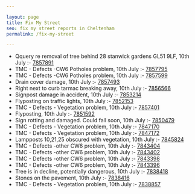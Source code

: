 ```yaml
---

layout: page
title: Fix My Street
seo: fix my street reports in Cheltenham
permalink: /fix-my-street

---
```


<!-- fix_marker starts -->

- Qquery re removal of tree behind 28 stanwick gardens GL51 9LF, 10th July :- [7857891](https://www.fixmystreet.com/report/7857891)
- TMC - Defects -CW6 Potholes  problem, 10th July :- [7857795](https://www.fixmystreet.com/report/7857795)
- TMC - Defects -CW6 Potholes  problem, 10th July :- [7857599](https://www.fixmystreet.com/report/7857599)
- Drain cover damage, 10th July :- [7857493](https://www.fixmystreet.com/report/7857493)
- Right next to curb tarmac breaking away, 10th July :- [7856566](https://www.fixmystreet.com/report/7856566)
- Signpost damage in accident, 10th July :- [7853214](https://www.fixmystreet.com/report/7853214)
- Flyposting on traffic lights, 10th July :- [7852153](https://www.fixmystreet.com/report/7852153)
- TMC - Defects - Vegetation problem, 10th July :- [7857401](https://www.fixmystreet.com/report/7857401)
- Flyposting, 10th July :- [7851592](https://www.fixmystreet.com/report/7851592)
- Sign rotting and damaged. Could fall soon, 10th July :- [7850479](https://www.fixmystreet.com/report/7850479)
- TMC - Defects - Vegetation problem, 10th July :- [7847170](https://www.fixmystreet.com/report/7847170)
- TMC - Defects - Vegetation problem, 10th July :- [7847172](https://www.fixmystreet.com/report/7847172)
- Lampposts 10,21,25 obscured with vegetation, 10th July :- [7845824](https://www.fixmystreet.com/report/7845824)
- TMC - Defects -other CW6 problem, 10th July :- [7843404](https://www.fixmystreet.com/report/7843404)
- TMC - Defects -other CW6 problem, 10th July :- [7843402](https://www.fixmystreet.com/report/7843402)
- TMC - Defects -other CW6 problem, 10th July :- [7843398](https://www.fixmystreet.com/report/7843398)
- TMC - Defects -other CW6 problem, 10th July :- [7843396](https://www.fixmystreet.com/report/7843396)
- Tree is in decline, potentially dangerous, 10th July :- [7838418](https://www.fixmystreet.com/report/7838418)
- Stones on the pavement, 10th July :- [7838416](https://www.fixmystreet.com/report/7838416)
- TMC - Defects - Vegetation problem, 10th July :- [7838857](https://www.fixmystreet.com/report/7838857)

<!-- fix_marker ends -->
